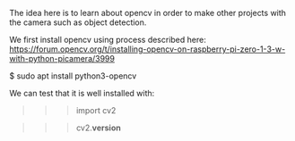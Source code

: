 The idea here is to learn about opencv in order to make other projects with the camera such as object detection.

We first install opencv using process described here:
https://forum.opencv.org/t/installing-opencv-on-raspberry-pi-zero-1-3-w-with-python-picamera/3999

 $ sudo apt install python3-opencv
 
 We can test that it is well installed with:
 
 >>> import cv2

>>> cv2.__version__



